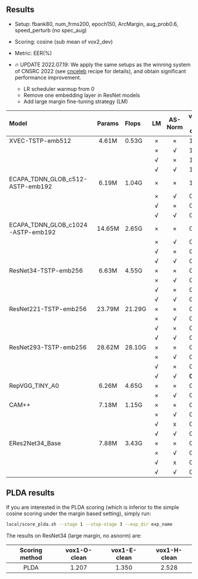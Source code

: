 ## Results

* Setup: fbank80, num_frms200, epoch150, ArcMargin, aug_prob0.6, speed_perturb (no spec_aug)
* Scoring: cosine (sub mean of vox2_dev)
* Metric: EER(%)

* 🔥 UPDATE 2022.07.19: We apply the same setups as the winning system of CNSRC 2022 (see [cnceleb](https://github.com/wenet-e2e/wespeaker/tree/master/examples/cnceleb/v2) recipe for details), and obtain significant performance improvement.
    * LR scheduler warmup from 0
    * Remove one embedding layer in ResNet models
    * Add large margin fine-tuning strategy (LM)

| Model | Params | Flops | LM | AS-Norm | vox1-O-clean | vox1-E-clean | vox1-H-clean |
|:------|:------:|:------|:--:|:-------:|:------------:|:------------:|:------------:|
| XVEC-TSTP-emb512 | 4.61M | 0.53G | × | × | 1.989 | 1.209 | 3.412 |
|                  |       |       | × | √ | 1.834 | 1.846 | 3.124 |
|                  |       |       | √ | × | 1.749 | 1.721 | 2.944 |
|                  |       |       | √ | √ | 1.590 | 1.641 | 2.726 |
| ECAPA_TDNN_GLOB_c512-ASTP-emb192  | 6.19M | 1.04G | × | × | 1.069 | 1.209 | 2.310 |
|                                   |       |       | × | √ | 0.957 | 1.128 | 2.105 |
|                                   |       |       | √ | × | 0.878 | 1.072 | 2.007 |
|                                   |       |       | √ | √ | 0.782 | 1.005 | 1.824 |
| ECAPA_TDNN_GLOB_c1024-ASTP-emb192 | 14.65M | 2.65G | × | × | 0.856 | 1.072 | 2.059 |
|                                   |        |       | × | √ | 0.808 | 0.990 | 1.874 |
|                                   |        |       | √ | × | 0.798 | 0.993 | 1.883 |
|                                   |        |       | √ | √ | 0.728 | 0.929 | 1.721 |
| ResNet34-TSTP-emb256 | 6.63M | 4.55G | × | × | 0.867 | 1.049 | 1.959 |
|                      |       |       | × | √ | 0.787 | 0.964 | 1.726 |
|                      |       |       | √ | × | 0.797 | 0.937 | 1.695 |
|                      |       |       | √ | √ | 0.723 | 0.867 | 1.532 |
| ResNet221-TSTP-emb256 | 23.79M | 21.29G | × | × | 0.569 | 0.774 | 1.464 |
|                       |        |        | × | √ | 0.479 | 0.707 | 1.290 |
|                       |        |        | √ | × | 0.580 | 0.729 | 1.351 |
|                       |        |        | √ | √ | 0.505 | 0.676 | 1.213 |
| ResNet293-TSTP-emb256 | 28.62M | 28.10G | × | × | 0.595 | 0.756 | 1.433 |
|                       |        |        | × | √ | 0.537 | 0.701 | 1.276 |
|                       |        |        | √ | × | 0.532 | 0.707 | 1.311 |
|                       |        |        | √ | √ | **0.447** | **0.657** | **1.183** |
| RepVGG_TINY_A0       | 6.26M | 4.65G | × | × | 0.909 | 1.034 | 1.943 |
|                      |       |       | × | √ | 0.824 | 0.953 | 1.709 |
| CAM++                | 7.18M | 1.15G | × | × | 0.803 | 0.932 | 1.860 |
|                      |       |       | × | √ | 0.718 | 0.879 | 1.735 |
|                      |       |       | √ | x | 0.707 | 0.845 | 1.664 |
|                      |       |       | √ | √ | 0.659 | 0.803 | 1.569 |
| ERes2Net34_Base      | 7.88M | 3.43G | × | × | 0.914 | 1.065 | 1.986 |
|                      |       |       | × | √ | 0.803 | 0.976 | 1.787 |
|                      |       |       | √ | x | 0.824 | 0.968 | 1.776 |
|                      |       |       | √ | √ | 0.744 | 0.896 | 1.603 |


## PLDA results
If you are interested in the PLDA scoring (which is inferior to the simple cosine scoring under the margin based setting), simply run:

```bash
local/score_plda.sh --stage 1 --stop-stage 3 --exp_dir exp_name
```

The results on ResNet34 (large margin, no asnorm) are:

| Scoring method | vox1-O-clean | vox1-E-clean | vox1-H-clean |
|:--------------:|:------------:|:------------:|:------------:|
|      PLDA      |    1.207     |    1.350     |    2.528     |

